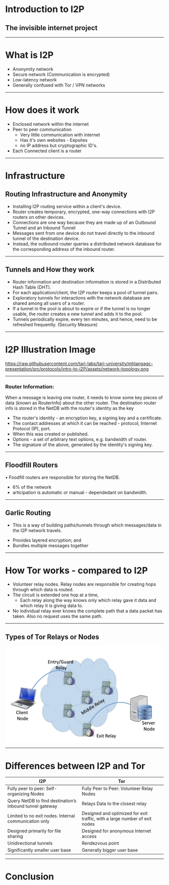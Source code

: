 # Introduction to I2P
## The invisible internet project

---
# What is I2P

* Anonymity network 
* Secure network (Communication is encrypted)
* Low-latency network
* Generally confused with Tor / VPN networks

---

# How does it work
* Enclosed network within the internet
* Peer to peer communication
  * Very little communication with internet
  * Has it's own websites - Eepsites
  * no IP address but cryptographic ID's. 
 * Each Connected client is a router
---

# Infrastructure

## Routing Infrastructure and Anonymity
* Installing I2P routing service within a client's device.
* Router creates temporary, encrypted, one-way connections with I2P routers on other devices.
* Connections are one way because they are made up of an Outbound Tunnel and an Inbound Tunnel
* Messages sent from one device do not travel directly to the inbound tunnel of the destination device. 
* Instead, the outbound router queries a distributed network database for the corresponding address of the inbound router.

---
## Tunnels and How they work

* Router information and destination information is stored in a Distributed Hash Table (DHT). 
* For each application/client, the I2P router keeps a pool of tunnel pairs. 
* Exploratory tunnels for interactions with the network database are shared among all users of a router. 
* If a tunnel in the pool is about to expire or if the tunnel is no longer usable, the router creates a new tunnel and adds it to the pool.
* Tunnels periodically expire, every ten minutes, and hence, need to be refreshed frequently. (Security Measure)

---
# I2P Illustration Image

https://raw.githubusercontent.com/tari-labs/tari-university/mhlangagc-presentation/src/protocols/intro-to-i2P/assets/network-topology.png

---
### Router Information:

When a message is leaving one router, it needs to know some key pieces of data (known as RouterInfo) about the other router. The destination router info is stored in the NetDB with the router's identity as the key

* The router's identity - an encryption key, a signing key and a certificate.
* The contact addresses at which it can be reached - protocol, Internet Protocol (IP), port.
* When this was created or published.
* Options - a set of arbitrary text options, e.g. bandwidth of router.
* The signature of the above, generated by the identity's signing key.


--- 
## Floodfill Routers 
• Foodfill routers are responsible for storing the NetDB. 
* 6% of the network
* articipation is automatic or manual - dependedant on bandwidth. 


---
## Garlic Routing

- This is a way of building paths/tunnels through which messages/data in the I2P network travels. 
* Provides layered encryption; and
* Bundles multiple messages together

---
# How Tor works - compared to I2P
* Volunteer relay nodes. Relay nodes are responsible for creating hops through which data is routed.
* The circuit is extended one hop at a time, 
  * Each relay along the way knows only which relay gave it data and which relay it is giving data to. 
* No individual relay ever knows the complete path that a data packet has taken. Also no request uses the same path. 

---
## Types of Tor Relays or Nodes 

![Tor Relays](https://raw.githubusercontent.com/tari-labs/tari-university/mhlangagc-presentation/src/protocols/intro-to-i2P/assets/torCircuit.png)


---
# Differences between I2P and Tor
| I2P                                     | Tor                       |
| ---------------------------------       | --------------------------|
| Fully peer to peer: Self-organizing Nodes | Fully Peer to Peer: Volunteer Relay Nodes                         |
| Query NetDB to find destination’s inbound tunnel gateway | Relays Data to the closest relay     |
| Limited to no exit nodes. Internal communication only | Designed and optimized for exit traffic, with a large number of exit nodes          |
| Designed primarily for file sharing    | Designed for anonymous Internet access |
| Unidirectional tunnels                 | Rendezvous point                        |
| Significantly smaller user base      | Generally bigger user base        |


---
# Conclusion

